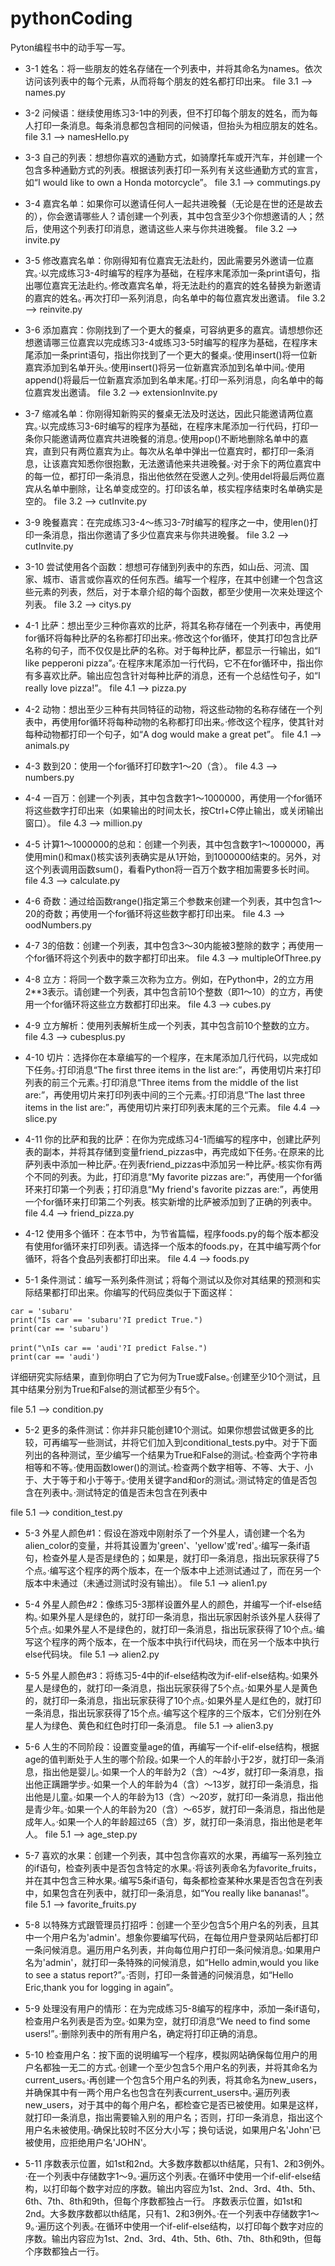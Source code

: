 # pythonCoding
Pyton编程书中的动手写一写。

- 3-1 姓名：将一些朋友的姓名存储在一个列表中，并将其命名为names。依次访问该列表中的每个元素，从而将每个朋友的姓名都打印出来。
file 3.1 --> names.py

- 3-2 问候语：继续使用练习3-1中的列表，但不打印每个朋友的姓名，而为每人打印一条消息。每条消息都包含相同的问候语，但抬头为相应朋友的姓名。
file 3.1 --> namesHello.py

- 3-3 自己的列表：想想你喜欢的通勤方式，如骑摩托车或开汽车，并创建一个包含多种通勤方式的列表。根据该列表打印一系列有关这些通勤方式的宣言，如“I would like to own a Honda motorcycle”。
file 3.1 --> commutings.py

- 3-4 嘉宾名单：如果你可以邀请任何人一起共进晚餐（无论是在世的还是故去的），你会邀请哪些人？请创建一个列表，其中包含至少3个你想邀请的人；然后，使用这个列表打印消息，邀请这些人来与你共进晚餐。
file 3.2 --> invite.py

- 3-5 修改嘉宾名单：你刚得知有位嘉宾无法赴约，因此需要另外邀请一位嘉宾。·以完成练习3-4时编写的程序为基础，在程序末尾添加一条print语句，指出哪位嘉宾无法赴约。·修改嘉宾名单，将无法赴约的嘉宾的姓名替换为新邀请的嘉宾的姓名。·再次打印一系列消息，向名单中的每位嘉宾发出邀请。
file 3.2 --> reinvite.py

- 3-6 添加嘉宾：你刚找到了一个更大的餐桌，可容纳更多的嘉宾。请想想你还想邀请哪三位嘉宾以完成练习3-4或练习3-5时编写的程序为基础，在程序末尾添加一条print语句，指出你找到了一个更大的餐桌。·使用insert()将一位新嘉宾添加到名单开头。·使用insert()将另一位新嘉宾添加到名单中间。·使用append()将最后一位新嘉宾添加到名单末尾。·打印一系列消息，向名单中的每位嘉宾发出邀请。
file 3.2 --> extensionInvite.py

- 3-7 缩减名单：你刚得知新购买的餐桌无法及时送达，因此只能邀请两位嘉宾。·以完成练习3-6时编写的程序为基础，在程序末尾添加一行代码，打印一条你只能邀请两位嘉宾共进晚餐的消息。·使用pop()不断地删除名单中的嘉宾，直到只有两位嘉宾为止。每次从名单中弹出一位嘉宾时，都打印一条消息，让该嘉宾知悉你很抱歉，无法邀请他来共进晚餐。·对于余下的两位嘉宾中的每一位，都打印一条消息，指出他依然在受邀人之列。·使用del将最后两位嘉宾从名单中删除，让名单变成空的。打印该名单，核实程序结束时名单确实是空的。
file 3.2 --> cutInvite.py

- 3-9 晚餐嘉宾：在完成练习3-4～练习3-7时编写的程序之一中，使用len()打印一条消息，指出你邀请了多少位嘉宾来与你共进晚餐。
file 3.2 --> cutInvite.py

- 3-10 尝试使用各个函数：想想可存储到列表中的东西，如山岳、河流、国家、城市、语言或你喜欢的任何东西。编写一个程序，在其中创建一个包含这些元素的列表，然后，对于本章介绍的每个函数，都至少使用一次来处理这个列表。
file 3.2 --> citys.py

- 4-1 比萨：想出至少三种你喜欢的比萨，将其名称存储在一个列表中，再使用for循环将每种比萨的名称都打印出来。·修改这个for循环，使其打印包含比萨名称的句子，而不仅仅是比萨的名称。对于每种比萨，都显示一行输出，如“I like pepperoni pizza”。·在程序末尾添加一行代码，它不在for循环中，指出你有多喜欢比萨。输出应包含针对每种比萨的消息，还有一个总结性句子，如“I really love pizza!”。
file 4.1 --> pizza.py

- 4-2 动物：想出至少三种有共同特征的动物，将这些动物的名称存储在一个列表中，再使用for循环将每种动物的名称都打印出来。·修改这个程序，使其针对每种动物都打印一个句子，如“A dog would make a great pet”。
file 4.1 --> animals.py

- 4-3 数到20：使用一个for循环打印数字1～20（含）。
file 4.3 --> numbers.py

- 4-4 一百万：创建一个列表，其中包含数字1～1000000，再使用一个for循环将这些数字打印出来（如果输出的时间太长，按Ctrl+C停止输出，或关闭输出窗口）。
file 4.3 --> million.py

- 4-5 计算1～1000000的总和：创建一个列表，其中包含数字1～1000000，再使用min()和max()核实该列表确实是从1开始，到1000000结束的。另外，对这个列表调用函数sum()，看看Python将一百万个数字相加需要多长时间。
file 4.3 --> calculate.py

- 4-6 奇数：通过给函数range()指定第三个参数来创建一个列表，其中包含1～20的奇数；再使用一个for循环将这些数字都打印出来。
file 4.3 --> oodNumbers.py

- 4-7 3的倍数：创建一个列表，其中包含3～30内能被3整除的数字；再使用一个for循环将这个列表中的数字都打印出来。
file 4.3 --> multipleOfThree.py

- 4-8 立方：将同一个数字乘三次称为立方。例如，在Python中，2的立方用2**3表示。请创建一个列表，其中包含前10个整数（即1～10）的立方，再使用一个for循环将这些立方数都打印出来。
file 4.3 --> cubes.py

- 4-9 立方解析：使用列表解析生成一个列表，其中包含前10个整数的立方。
file 4.3 --> cubesplus.py

- 4-10 切片：选择你在本章编写的一个程序，在末尾添加几行代码，以完成如下任务。·打印消息“The first three items in the list are:”，再使用切片来打印列表的前三个元素。·打印消息“Three items from the middle of the list are:”，再使用切片来打印列表中间的三个元素。·打印消息“The last three items in the list are:”，再使用切片来打印列表末尾的三个元素。
file 4.4 --> slice.py

- 4-11 你的比萨和我的比萨：在你为完成练习4-1而编写的程序中，创建比萨列表的副本，并将其存储到变量friend_pizzas中，再完成如下任务。·在原来的比萨列表中添加一种比萨。·在列表friend_pizzas中添加另一种比萨。·核实你有两个不同的列表。为此，打印消息“My favorite pizzas are:”，再使用一个for循环来打印第一个列表；打印消息“My friend's favorite pizzas are:”，再使用一个for循环来打印第二个列表。核实新增的比萨被添加到了正确的列表中。
file 4.4 --> friend_pizza.py

- 4-12 使用多个循环：在本节中，为节省篇幅，程序foods.py的每个版本都没有使用for循环来打印列表。请选择一个版本的foods.py，在其中编写两个for循环，将各个食品列表都打印出来。
file 4.4 --> foods.py

- 5-1 条件测试：编写一系列条件测试；将每个测试以及你对其结果的预测和实际结果都打印出来。你编写的代码应类似于下面这样：
```pyton
car = 'subaru'
print("Is car == 'subaru'?I predict True.")
print(car == 'subaru')
   　
print("\nIs car == 'audi'?I predict False.")
print(car == 'audi')
```
详细研究实际结果，直到你明白了它为何为True或False。·创建至少10个测试，且其中结果分别为True和False的测试都至少有5个。

file 5.1 --> condition.py

- 5-2 更多的条件测试：你并非只能创建10个测试。如果你想尝试做更多的比较，可再编写一些测试，并将它们加入到conditional_tests.py中。对于下面列出的各种测试，至少编写一个结果为True和False的测试。·检查两个字符串相等和不等。·使用函数lower()的测试。·检查两个数字相等、不等、大于、小于、大于等于和小于等于。·使用关键字and和or的测试。·测试特定的值是否包含在列表中。·测试特定的值是否未包含在列表中

file 5.1 --> condition_test.py

- 5-3 外星人颜色#1：假设在游戏中刚射杀了一个外星人，请创建一个名为alien_color的变量，并将其设置为'green'、'yellow'或'red'。·编写一条if语句，检查外星人是否是绿色的；如果是，就打印一条消息，指出玩家获得了5个点。·编写这个程序的两个版本，在一个版本中上述测试通过了，而在另一个版本中未通过（未通过测试时没有输出）。
file 5.1 --> alien1.py

- 5-4 外星人颜色#2：像练习5-3那样设置外星人的颜色，并编写一个if-else结构。·如果外星人是绿色的，就打印一条消息，指出玩家因射杀该外星人获得了5个点。·如果外星人不是绿色的，就打印一条消息，指出玩家获得了10个点。·编写这个程序的两个版本，在一个版本中执行if代码块，而在另一个版本中执行else代码块。
file 5.1 --> alien2.py

- 5-5 外星人颜色#3：将练习5-4中的if-else结构改为if-elif-else结构。·如果外星人是绿色的，就打印一条消息，指出玩家获得了5个点。·如果外星人是黄色的，就打印一条消息，指出玩家获得了10个点。·如果外星人是红色的，就打印一条消息，指出玩家获得了15个点。·编写这个程序的三个版本，它们分别在外星人为绿色、黄色和红色时打印一条消息。
file 5.1 --> alien3.py

- 5-6 人生的不同阶段：设置变量age的值，再编写一个if-elif-else结构，根据age的值判断处于人生的哪个阶段。·如果一个人的年龄小于2岁，就打印一条消息，指出他是婴儿。·如果一个人的年龄为2（含）～4岁，就打印一条消息，指出他正蹒跚学步。·如果一个人的年龄为4（含）～13岁，就打印一条消息，指出他是儿童。·如果一个人的年龄为13（含）～20岁，就打印一条消息，指出他是青少年。·如果一个人的年龄为20（含）～65岁，就打印一条消息，指出他是成年人。·如果一个人的年龄超过65（含）岁，就打印一条消息，指出他是老年人。
file 5.1 --> age_step.py

- 5-7 喜欢的水果：创建一个列表，其中包含你喜欢的水果，再编写一系列独立的if语句，检查列表中是否包含特定的水果。·将该列表命名为favorite_fruits，并在其中包含三种水果。·编写5条if语句，每条都检查某种水果是否包含在列表中，如果包含在列表中，就打印一条消息，如“You really like bananas!”。
file 5.1 --> favorite_fruits.py

- 5-8 以特殊方式跟管理员打招呼：创建一个至少包含5个用户名的列表，且其中一个用户名为'admin'。想象你要编写代码，在每位用户登录网站后都打印一条问候消息。遍历用户名列表，并向每位用户打印一条问候消息。·如果用户名为'admin'，就打印一条特殊的问候消息，如“Hello admin,would you like to see a status report?”​。·否则，打印一条普通的问候消息，如“Hello Eric,thank you for logging in again”​。

- 5-9 处理没有用户的情形：在为完成练习5-8编写的程序中，添加一条if语句，检查用户名列表是否为空。·如果为空，就打印消息“We need to find some users!”​。·删除列表中的所有用户名，确定将打印正确的消息。

- 5-10 检查用户名：按下面的说明编写一个程序，模拟网站确保每位用户的用户名都独一无二的方式。·创建一个至少包含5个用户名的列表，并将其命名为current_users。·再创建一个包含5个用户名的列表，将其命名为new_users，并确保其中有一两个用户名也包含在列表current_users中。·遍历列表new_users，对于其中的每个用户名，都检查它是否已被使用。如果是这样，就打印一条消息，指出需要输入别的用户名；否则，打印一条消息，指出这个用户名未被使用。·确保比较时不区分大小写；换句话说，如果用户名'John'已被使用，应拒绝用户名'JOHN'。

- 5-11 序数表示位置，如1st和2nd。大多数序数都以th结尾，只有1、2和3例外。·在一个列表中存储数字1～9。·遍历这个列表。·在循环中使用一个if-elif-else结构，以打印每个数字对应的序数。输出内容应为1st、2nd、3rd、4th、5th、6th、7th、8th和9th，但每个序数都独占一行。 序数表示位置，如1st和2nd。大多数序数都以th结尾，只有1、2和3例外。·在一个列表中存储数字1～9。·遍历这个列表。·在循环中使用一个if-elif-else结构，以打印每个数字对应的序数。输出内容应为1st、2nd、3rd、4th、5th、6th、7th、8th和9th，但每个序数都独占一行。